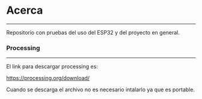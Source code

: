 # Acerca 
***

Repositorio con pruebas del uso del ESP32 y del proyecto en general.

### Processing
***
El link para descargar processing es: 

https://processing.org/download/

Cuando se descarga el archivo no es necesario intalarlo ya que es portable. 
